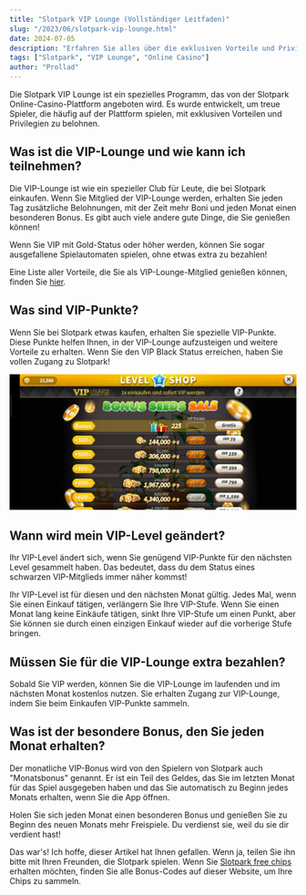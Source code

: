 ```yaml
---
title: "Slotpark VIP Lounge (Vollständiger Leitfaden)"
slug: "/2023/06/slotpark-vip-lounge.html"
date: 2024-07-05
description: "Erfahren Sie alles über die exklusiven Vorteile und Privilegien der Slotpark VIP Lounge."
tags: ["Slotpark", "VIP Lounge", "Online Casino"]
author: "Prollad"
---
```


Die Slotpark VIP Lounge ist ein spezielles Programm, das von der Slotpark Online-Casino-Plattform angeboten wird. Es wurde entwickelt, um treue Spieler, die häufig auf der Plattform spielen, mit exklusiven Vorteilen und Privilegien zu belohnen.

## Was ist die VIP-Lounge und wie kann ich teilnehmen?

Die VIP-Lounge ist wie ein spezieller Club für Leute, die bei Slotpark einkaufen. Wenn Sie Mitglied der VIP-Lounge werden, erhalten Sie jeden Tag zusätzliche Belohnungen, mit der Zeit mehr Boni und jeden Monat einen besonderen Bonus. Es gibt auch viele andere gute Dinge, die Sie genießen können!

Wenn Sie VIP mit Gold-Status oder höher werden, können Sie sogar ausgefallene Spielautomaten spielen, ohne etwas extra zu bezahlen!

Eine Liste aller Vorteile, die Sie als VIP-Lounge-Mitglied genießen können, finden Sie [hier](http://slot.pk/KNId/fk0JPGfjhF).

## Was sind VIP-Punkte?

Wenn Sie bei Slotpark etwas kaufen, erhalten Sie spezielle VIP-Punkte. Diese Punkte helfen Ihnen, in der VIP-Lounge aufzusteigen und weitere Vorteile zu erhalten. Wenn Sie den VIP Black Status erreichen, haben Sie vollen Zugang zu Slotpark!

![Slotpark VIP Lounge](/static/images/VIP-Punkte.jpg)

## Wann wird mein VIP-Level geändert?

Ihr VIP-Level ändert sich, wenn Sie genügend VIP-Punkte für den nächsten Level gesammelt haben. Das bedeutet, dass du dem Status eines schwarzen VIP-Mitglieds immer näher kommst!

Ihr VIP-Level ist für diesen und den nächsten Monat gültig. Jedes Mal, wenn Sie einen Einkauf tätigen, verlängern Sie Ihre VIP-Stufe. Wenn Sie einen Monat lang keine Einkäufe tätigen, sinkt Ihre VIP-Stufe um einen Punkt, aber Sie können sie durch einen einzigen Einkauf wieder auf die vorherige Stufe bringen.

## Müssen Sie für die VIP-Lounge extra bezahlen?

Sobald Sie VIP werden, können Sie die VIP-Lounge im laufenden und im nächsten Monat kostenlos nutzen. Sie erhalten Zugang zur VIP-Lounge, indem Sie beim Einkaufen VIP-Punkte sammeln.

## Was ist der besondere Bonus, den Sie jeden Monat erhalten?

Der monatliche VIP-Bonus wird von den Spielern von Slotpark auch "Monatsbonus" genannt. Er ist ein Teil des Geldes, das Sie im letzten Monat für das Spiel ausgegeben haben und das Sie automatisch zu Beginn jedes Monats erhalten, wenn Sie die App öffnen.

Holen Sie sich jeden Monat einen besonderen Bonus und genießen Sie zu Beginn des neuen Monats mehr Freispiele. Du verdienst sie, weil du sie dir verdient hast!

Das war's! Ich hoffe, dieser Artikel hat Ihnen gefallen. Wenn ja, teilen Sie ihn bitte mit Ihren Freunden, die Slotpark spielen. Wenn Sie [Slotpark free chips](https://www.slotparkbonuscode.de/) erhalten möchten, finden Sie alle Bonus-Codes auf dieser Website, um Ihre Chips zu sammeln.